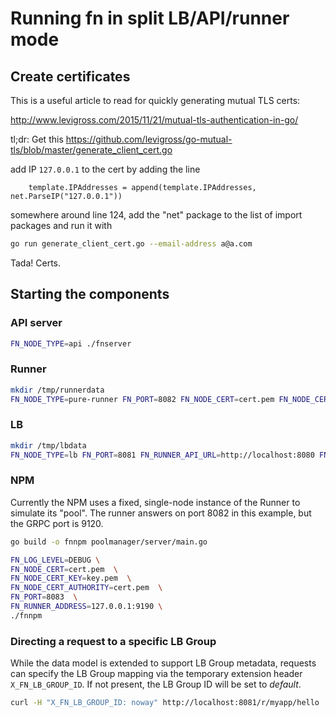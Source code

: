 # Running fn in split LB/API/runner mode

## Create certificates

This is a useful article to read for quickly generating mutual TLS certs:

http://www.levigross.com/2015/11/21/mutual-tls-authentication-in-go/

tl;dr: Get this https://github.com/levigross/go-mutual-tls/blob/master/generate_client_cert.go

add IP `127.0.0.1` to the cert by adding the line

```golang
	template.IPAddresses = append(template.IPAddresses, net.ParseIP("127.0.0.1"))
```

somewhere around line 124,
add the "net" package to the list of import packages and run it with

```bash
go run generate_client_cert.go --email-address a@a.com
```

Tada! Certs.

## Starting the components

### API server

```bash
FN_NODE_TYPE=api ./fnserver
```

### Runner

```bash
mkdir /tmp/runnerdata
FN_NODE_TYPE=pure-runner FN_PORT=8082 FN_NODE_CERT=cert.pem FN_NODE_CERT_AUTHORITY=cert.pem FN_NODE_CERT_KEY=key.pem ./fnserver
```

### LB

```bash
mkdir /tmp/lbdata
FN_NODE_TYPE=lb FN_PORT=8081 FN_RUNNER_API_URL=http://localhost:8080 FN_NODE_CERT=cert.pem FN_NODE_CERT_AUTHORITY=cert.pem FN_NPM_ADDRESS=localhost:8083 FN_NODE_CERT_KEY=key.pem FN_LOG_LEVEL=DEBUG ./fnserver
```

### NPM

Currently the NPM uses a fixed, single-node instance of the Runner to simulate its "pool". The runner answers on port 8082 in this example,
but the GRPC port is 9120.

```bash
go build -o fnnpm poolmanager/server/main.go

FN_LOG_LEVEL=DEBUG \
FN_NODE_CERT=cert.pem  \
FN_NODE_CERT_KEY=key.pem  \
FN_NODE_CERT_AUTHORITY=cert.pem  \
FN_PORT=8083  \
FN_RUNNER_ADDRESS=127.0.0.1:9190 \
./fnnpm
```

### Directing a request to a specific LB Group

While the data model is extended to support LB Group metadata, requests can specify the LB Group mapping via the temporary extension header `X_FN_LB_GROUP_ID`. If not present, the LB Group ID will be set to _default_.

```bash
curl -H "X_FN_LB_GROUP_ID: noway" http://localhost:8081/r/myapp/hello
```
